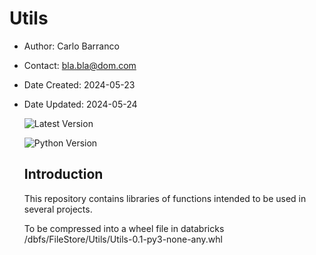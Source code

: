 # Utils
* Author: Carlo Barranco
* Contact: bla.bla@dom.com
* Date Created: 2024-05-23
* Date Updated: 2024-05-24

  ![Latest Version](https://img.shields.io/badge/Utils-v0.1.0-brightgreen)

  ![Python Version](https://img.shields.io/badge/python-v3.7-blue)

  ## Introduction
  This repository contains libraries of functions intended to be used in several projects.

  To be compressed into a wheel file in databricks /dbfs/FileStore/Utils/Utils-0.1-py3-none-any.whl
